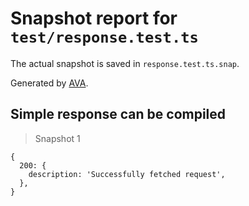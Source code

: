# Snapshot report for `test/response.test.ts`

The actual snapshot is saved in `response.test.ts.snap`.

Generated by [AVA](https://ava.li).

## Simple response can be compiled

> Snapshot 1

    {
      200: {
        description: 'Successfully fetched request',
      },
    }
